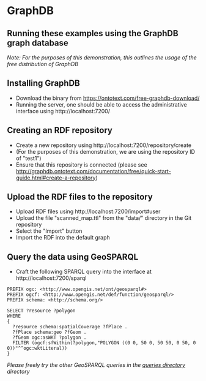 # GraphDB
## Running these examples using the GraphDB graph database
_Note: For the purposes of this demonstration, this outlines the usage of the free distribution of GraphDB_

## Installing GraphDB
* Download the binary from https://ontotext.com/free-graphdb-download/
* Running the server, one should be able to access the administrative interface using http://localhost:7200/

## Creating an RDF repository
* Create a new repository using http://localhost:7200/repository/create
* (For the purposes of this demonstration, we are using the repository ID of "test1")
* Ensure that this repository is connected (please see http://graphdb.ontotext.com/documentation/free/quick-start-guide.html#create-a-repository)

## Upload the RDF files to the repository
* Upload RDF files using http://localhost:7200/import#user
* Upload the file "scanned_map.ttl" from the "data/" directory in the Git repository
* Select the "Import" button
* Import the RDF into the default graph

## Query the data using GeoSPARQL
* Craft the following SPARQL query into the interface at http://localhost:7200/sparql
```
PREFIX ogc: <http://www.opengis.net/ont/geosparql#>
PREFIX ogcf: <http://www.opengis.net/def/function/geosparql/>
PREFIX schema: <http://schema.org/>

SELECT ?resource ?polygon
WHERE
{
  ?resource schema:spatialCoverage ?fPlace .
  ?fPlace schema:geo ?fGeom .
  ?fGeom ogc:asWKT ?polygon .
  FILTER (ogcf:sfWithin(?polygon,"POLYGON ((0 0, 50 0, 50 50, 0 50, 0 0))"^^ogc:wktLiteral))
}
```
*Please freely try the other GeoSPARQL queries in the [queries directory](https://github.com/jrgriffiniii/geo-predicates-test/tree/master/graphdb/queries) directory*
